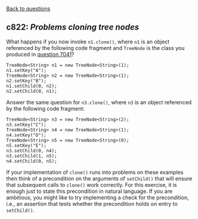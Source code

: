 [Back to questions](../README.md)

## c822: *Problems cloning tree nodes*

What happens if you now invoke `n1.clone()`, where `n1` is an object referenced by the following code
fragment and `TreeNode` is the class you produced in [question 7041](7041.md)?

```
TreeNode<String> n1 = new TreeNode<String>(1);
n1.setKey("A");
TreeNode<String> n2 = new TreeNode<String>(1);
n2.setKey("B");
n1.setChild(0, n2);
n2.setChild(0, n1);
```

Answer the same question for `n3.clone()`, where `n3` is an object referenced by the following code
fragment:

```
TreeNode<String> n3 = new TreeNode<String>(2);
n3.setKey("C");
TreeNode<String> n4 = new TreeNode<String>(1);
n4.setKey("D");
TreeNode<String> n5 = new TreeNode<String>(0);
n5.setKey("E");
n3.setChild(0, n4);
n3.setChild(1, n5);
n4.setChild(0, n5);
```

If your implementation of `clone()` runs into problems on these examples then think
of a precondition on the arguments of `setChild()` that will ensure that subsequent
calls to `clone()` work correctly.  For this exercise, it is enough just to state this
precondition in natural language.  If you are ambitious, you might like to try implementing a
check for the precondition, i.e., an assertion that tests whether the precondition holds on
entry to `setChild()`.

